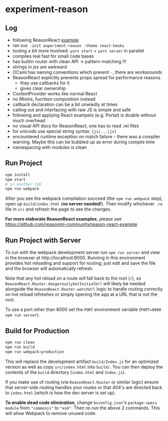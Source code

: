 # experiment-reason

## Log

* following ReasonReact
  [example](https://reasonml.github.io/reason-react/docs/en/installation)
* ran `bsb -init experiment-reason -theme react-hooks`
* tooling a bit more involved: `yarn start` + `yarn server` in parallel
* compiles real fast for small code bases
* has builtin router with clean API -> pattern-matching !!!
* strings in jsx are awkward
* OCaml has naming conventions which prevent `-`, there are workarounds
* ReasonReact explicitly prevents props spread for performance reasons
  * they use callbacks for it
  * gives clear ownership
* ContextProvider works like normal React
* no Mixins, fucntion composition instead
* callback declaration can be a bit unwiedly at times
* calling out and interfacing with raw JS is simple and safe
* following and applying React exampels (e.g. Portal) is doable without much
  overhead
* no visual API docs for ReasonReact, one has to read .rei files
* for unicode use special string syntax: `{js|...|js}`
* encountered runtime exception on match failure - there was a compiler
  warning. Maybe this can be bubbled up as error during compile time
* namespacing with modules is clean

## Run Project

```sh
npm install
npm start
# in another tab
npm run webpack
```

After you see the webpack compilation succeed (the `npm run webpack` step), open up `build/index.html` (**no server needed!**). Then modify whichever `.re` file in `src` and refresh the page to see the changes.

**For more elaborate ReasonReact examples**, please see https://github.com/reasonml-community/reason-react-example

## Run Project with Server

To run with the webpack development server run `npm run server` and view in the browser at http://localhost:8000. Running in this environment provides hot reloading and support for routing; just edit and save the file and the browser will automatically refresh.

Note that any hot reload on a route will fall back to the root (`/`), so `ReasonReact.Router.dangerouslyGetInitialUrl` will likely be needed alongside the `ReasonReact.Router.watchUrl` logic to handle routing correctly on hot reload refreshes or simply opening the app at a URL that is not the root.

To use a port other than 8000 set the `PORT` environment variable (`PORT=8080 npm run server`).

## Build for Production

```sh
npm run clean
npm run build
npm run webpack:production
```

This will replace the development artifact `build/Index.js` for an optimized version as well as copy `src/index.html` into `build/`. You can then deploy the contents of the `build` directory (`index.html` and `Index.js`).

If you make use of routing (via `ReasonReact.Router` or similar logic) ensure that server-side routing handles your routes or that 404's are directed back to `index.html` (which is how the dev server is set up).

**To enable dead code elimination**, change `bsconfig.json`'s `package-specs` `module` from `"commonjs"` to `"es6"`. Then re-run the above 2 commands. This will allow Webpack to remove unused code.
